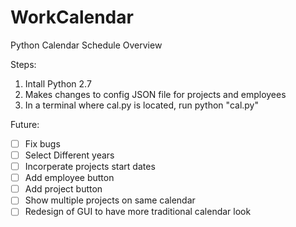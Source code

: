 # WorkCalendar
Python Calendar Schedule Overview

Steps:
  1. Intall Python 2.7
  2. Makes changes to config JSON file for projects and employees
  3. In a terminal where cal.py is located, run python "cal.py"
  
Future:
  - [ ] Fix bugs
  - [ ] Select Different years
  - [ ] Incorperate projects start dates
  - [ ] Add employee button
  - [ ] Add project button
  - [ ] Show multiple projects on same calendar
  - [ ] Redesign of GUI to have more traditional calendar look
